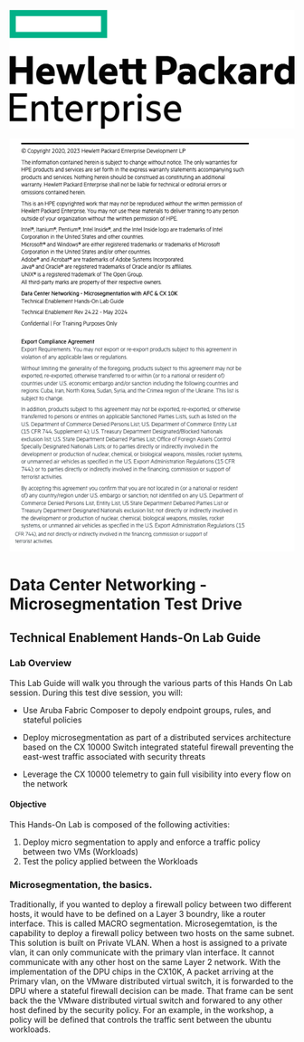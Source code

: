 ![Lab Overview](images/hpe-logo2.svg)

![Disclosure](images/disclose.png)


<h1>Data Center Networking - Microsegmentation Test Drive</h1>

<h2>Technical Enablement Hands-On Lab Guide</h2>

### Lab Overview
This Lab Guide will walk you through the various parts of this Hands On Lab session.  During this test dive session, you will:

* Use Aruba Fabric Composer to depoly endpoint groups, rules, and stateful policies

* Deploy microsegmentation as part of a distributed services architecture based on the CX 10000 Switch integrated stateful firewall preventing the east-west traffic associated with security threats

* Leverage the CX 10000 telemetry to gain full visibility into every flow on the network

#### Objective
This Hands-On Lab is composed of the following activities:

1. Deploy micro segmentation to apply and enforce a traffic policy between two VMs (Workloads)
2. Test the policy applied between the Workloads

### Microsegmentation, the basics.
Traditionally, if you wanted to deploy a firewall policy between two different hosts, it would have to be defined on a Layer 3 boundry, like a router interface. This is called MACRO segmentation. Microsegemtation, is the capability to deploy a firewall policy between two hosts on the same subnet. This solution is built on Private VLAN. When a host is assigned to a private vlan, it can only communicate with the primary vlan interface. It cannot communicate with any other host on the same Layer 2 network. With the implementation of the DPU chips in the CX10K, A packet arriving at the Primary vlan, on the VMware distributed virtual switch, it is forwarded to the DPU where a stateful firewall decision can be made. That frame can be sent back the the VMware distributed virtual switch and forwared to any other host defined by the security policy. For an example, in the workshop, a policy will be defined that controls the traffic sent between the ubuntu workloads.

